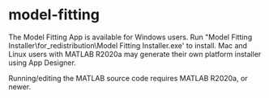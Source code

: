 # model-fitting
The Model Fitting App is available for Windows users. Run "Model Fitting Installer\for_redistribution\Model Fitting Installer.exe' to install. Mac and Linux users with MATLAB R2020a may generate their own platform installer using App Designer.

Running/editing the MATLAB source code requires MATLAB R2020a, or newer.

